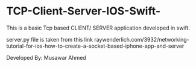 # TCP-Client-Server-IOS-Swift-

This is a basic Tcp based CLIENT/ SERVER application developed in swift.

server.py file is taken from this link
raywenderlich.com/3932/networking-tutorial-for-ios-how-to-create-a-socket-based-iphone-app-and-server

Developed By: Musawar Ahmed
